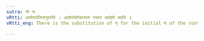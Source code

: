 ```yaml
---
sutra: णो नः
vRtti: धातोरादेरित्यनुवर्त्तते । धातोरादेर्णकारस्य नकार आदेशो भवति ॥
vRtti_eng: There is the substitution of न् for the initial ण् of the root in the _Dhatupatha_.

---
```

